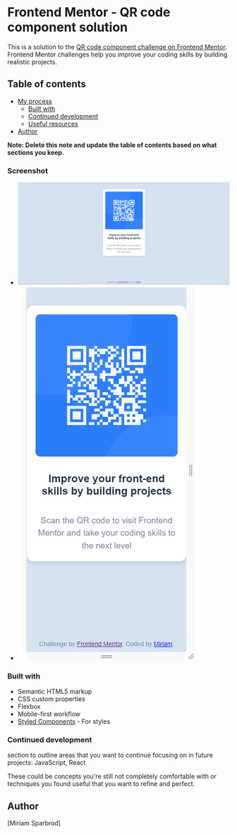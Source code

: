 # Frontend Mentor - QR code component solution

This is a solution to the [QR code component challenge on Frontend Mentor](https://www.frontendmentor.io/challenges/qr-code-component-iux_sIO_H). Frontend Mentor challenges help you improve your coding skills by building realistic projects.

## Table of contents

- [My process](#my-process)
  - [Built with](#built-with)
  - [Continued development](#continued-development)
  - [Useful resources](#useful-resources)
- [Author](#author)

**Note: Delete this note and update the table of contents based on what sections you keep.**

### Screenshot

- ![desktop](desktop_qr_code_Screenshot.png)
- ![mobile](mobile_qr_code_Screenshot.png)

### Built with

- Semantic HTML5 markup
- CSS custom properties
- Flexbox
- Mobile-first workflow
- [Styled Components](https://styled-components.com/) - For styles

### Continued development

section to outline areas that you want to continue focusing on in future projects: JavaScript, React

These could be concepts you're still not completely comfortable with or techniques you found useful that you want to refine and perfect.

## Author

[Miriam Sparbrod]
